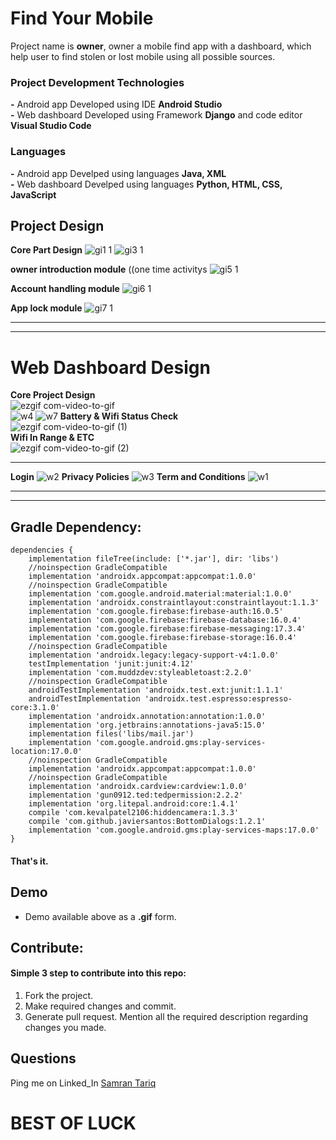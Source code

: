 # Find Your Mobile
Project name is **owner**, owner a mobile find app with a dashboard, which help user to find stolen or lost mobile using all possible sources.

### Project Development Technologies

**-** Android app Developed using IDE **Android Studio**<br>
**-** Web dashboard Developed using Framework **Django** and code editor **Visual Studio Code**

### Languages 

**-** Android app Develped using languages **Java, XML**<br>
**-** Web dashboard Develped using languages **Python, HTML, CSS, JavaScript**

## Project Design
**Core Part Design**
![gi1 1](https://user-images.githubusercontent.com/50068566/94357965-bd9a8380-00b6-11eb-99b9-5b2726ee2748.png)
![gi3 1](https://user-images.githubusercontent.com/50068566/94357856-d8202d00-00b5-11eb-87af-c73568b8d570.png)

**owner introduction module** ((one time activitys
![gi5 1](https://user-images.githubusercontent.com/50068566/94360561-a4e69980-00c7-11eb-9c84-da89b95fe687.png)

**Account handling module**
![gi6 1](https://user-images.githubusercontent.com/50068566/94360712-02c7b100-00c9-11eb-8d56-8f1ef0651651.png)

**App lock module**
![gi7 1](https://user-images.githubusercontent.com/50068566/94361001-b2515300-00ca-11eb-94c9-ed2b4efed121.png)
<br>
________
________

# Web Dashboard Design
**Core Project Design**<br>
![ezgif com-video-to-gif](https://user-images.githubusercontent.com/50068566/94361706-d5323600-00cf-11eb-8f56-49ebd59ece12.gif)
<br>
![w4](https://user-images.githubusercontent.com/50068566/94361895-f5aec000-00d0-11eb-9d98-f12874029e72.png)
![w7](https://user-images.githubusercontent.com/50068566/94362046-09a6f180-00d2-11eb-8b09-74f00b6d0c50.png)
**Battery & Wifi Status Check**<br>
![ezgif com-video-to-gif (1)](https://user-images.githubusercontent.com/50068566/94363207-1e878300-00da-11eb-9345-aa7e23286411.gif)
<br>**Wifi In Range & ETC**<br>
![ezgif com-video-to-gif (2)](https://user-images.githubusercontent.com/50068566/94363078-33afe200-00d9-11eb-937b-567802c2e55f.gif)
<br>
_______
**Login**
![w2](https://user-images.githubusercontent.com/50068566/94362062-29d6b080-00d2-11eb-8fcc-afdf201d7dd4.png)
**Privacy Policies**
![w3](https://user-images.githubusercontent.com/50068566/94362080-4f63ba00-00d2-11eb-97b6-9b90858be9f7.png)
**Term and Conditions**
![w1](https://user-images.githubusercontent.com/50068566/94362077-4d99f680-00d2-11eb-8dfd-ae9f14cb7833.png)
________
________

## Gradle Dependency:
```
dependencies {
    implementation fileTree(include: ['*.jar'], dir: 'libs')
    //noinspection GradleCompatible
    implementation 'androidx.appcompat:appcompat:1.0.0'
    //noinspection GradleCompatible
    implementation 'com.google.android.material:material:1.0.0'
    implementation 'androidx.constraintlayout:constraintlayout:1.1.3'
    implementation 'com.google.firebase:firebase-auth:16.0.5'
    implementation 'com.google.firebase:firebase-database:16.0.4'
    implementation 'com.google.firebase:firebase-messaging:17.3.4'
    implementation 'com.google.firebase:firebase-storage:16.0.4'
    //noinspection GradleCompatible
    implementation 'androidx.legacy:legacy-support-v4:1.0.0'
    testImplementation 'junit:junit:4.12'
    implementation 'com.muddzdev:styleabletoast:2.2.0'
    //noinspection GradleCompatible
    androidTestImplementation 'androidx.test.ext:junit:1.1.1'
    androidTestImplementation 'androidx.test.espresso:espresso-core:3.1.0'
    implementation 'androidx.annotation:annotation:1.0.0'
    implementation 'org.jetbrains:annotations-java5:15.0'
    implementation files('libs/mail.jar')
    implementation 'com.google.android.gms:play-services-location:17.0.0'
    //noinspection GradleCompatible
    implementation 'androidx.appcompat:appcompat:1.0.0'
    //noinspection GradleCompatible
    implementation 'androidx.cardview:cardview:1.0.0'
    implementation 'gun0912.ted:tedpermission:2.2.2'
    implementation 'org.litepal.android:core:1.4.1'
    compile 'com.kevalpatel2106:hiddencamera:1.3.3'
    compile 'com.github.javiersantos:BottomDialogs:1.2.1'
    implementation 'com.google.android.gms:play-services-maps:17.0.0'
}
```

#### That's it.

## Demo
- Demo available above as a **.gif** form.
## Contribute:
#### Simple 3 step to contribute into this repo:

1. Fork the project.
2. Make required changes and commit.
3. Generate pull request. Mention all the required description regarding changes you made.

## Questions
Ping me on Linked_In [Samran Tariq](https://www.linkedin.com/in/samran-tariq/)


# BEST OF LUCK
